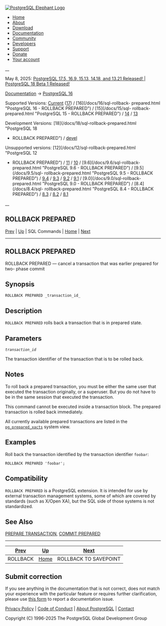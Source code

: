 [ ![PostgreSQL Elephant Logo](/media/img/about/press/elephant.png) ](/)

  * [Home](/ "Home")
  * [About](/about/ "About")
  * [Download](/download/ "Download")
  * [Documentation](/docs/ "Documentation")
  * [Community](/community/ "Community")
  * [Developers](/developer/ "Developers")
  * [Support](/support/ "Support")
  * [Donate](/about/donate/ "Donate")
  * [Your account](/account/ "Your account")

__

May 8, 2025: [ PostgreSQL 17.5, 16.9, 15.13, 14.18, and 13.21 Released! ](/about/news/postgresql-175-169-1513-1418-and-1321-released-3072/) | [ PostgreSQL 18 Beta 1 Released! ](/about/news/postgresql-18-beta-1-released-3070/)

[Documentation](/docs/ "Documentation") -> [PostgreSQL
16](/docs/16/index.html)

Supported Versions: [Current](/docs/current/sql-rollback-prepared.html
"PostgreSQL 17 - ROLLBACK PREPARED") ([17](/docs/17/sql-rollback-prepared.html
"PostgreSQL 17 - ROLLBACK PREPARED")) / [16](/docs/16/sql-rollback-
prepared.html "PostgreSQL 16 - ROLLBACK PREPARED") / [15](/docs/15/sql-
rollback-prepared.html "PostgreSQL 15 - ROLLBACK PREPARED") /
[14](/docs/14/sql-rollback-prepared.html "PostgreSQL 14 - ROLLBACK PREPARED")
/ [13](/docs/13/sql-rollback-prepared.html "PostgreSQL 13 - ROLLBACK
PREPARED")

Development Versions: [18](/docs/18/sql-rollback-prepared.html "PostgreSQL 18
- ROLLBACK PREPARED") / [devel](/docs/devel/sql-rollback-prepared.html
"PostgreSQL devel - ROLLBACK PREPARED")

Unsupported versions: [12](/docs/12/sql-rollback-prepared.html "PostgreSQL 12
- ROLLBACK PREPARED") / [11](/docs/11/sql-rollback-prepared.html "PostgreSQL
11 - ROLLBACK PREPARED") / [10](/docs/10/sql-rollback-prepared.html
"PostgreSQL 10 - ROLLBACK PREPARED") / [9.6](/docs/9.6/sql-rollback-
prepared.html "PostgreSQL 9.6 - ROLLBACK PREPARED") / [9.5](/docs/9.5/sql-
rollback-prepared.html "PostgreSQL 9.5 - ROLLBACK PREPARED") /
[9.4](/docs/9.4/sql-rollback-prepared.html "PostgreSQL 9.4 - ROLLBACK
PREPARED") / [9.3](/docs/9.3/sql-rollback-prepared.html "PostgreSQL 9.3 -
ROLLBACK PREPARED") / [9.2](/docs/9.2/sql-rollback-prepared.html "PostgreSQL
9.2 - ROLLBACK PREPARED") / [9.1](/docs/9.1/sql-rollback-prepared.html
"PostgreSQL 9.1 - ROLLBACK PREPARED") / [9.0](/docs/9.0/sql-rollback-
prepared.html "PostgreSQL 9.0 - ROLLBACK PREPARED") / [8.4](/docs/8.4/sql-
rollback-prepared.html "PostgreSQL 8.4 - ROLLBACK PREPARED") /
[8.3](/docs/8.3/sql-rollback-prepared.html "PostgreSQL 8.3 - ROLLBACK
PREPARED") / [8.2](/docs/8.2/sql-rollback-prepared.html "PostgreSQL 8.2 -
ROLLBACK PREPARED") / [8.1](/docs/8.1/sql-rollback-prepared.html "PostgreSQL
8.1 - ROLLBACK PREPARED")

__

ROLLBACK PREPARED  
---  
[Prev](sql-rollback.html "ROLLBACK")  | [Up](sql-commands.html "SQL Commands") | SQL Commands | [Home](index.html "PostgreSQL 16.9 Documentation") |  [Next](sql-rollback-to.html "ROLLBACK TO SAVEPOINT")  
  
* * *

## ROLLBACK PREPARED

ROLLBACK PREPARED — cancel a transaction that was earlier prepared for two-
phase commit

## Synopsis

    
    
    ROLLBACK PREPARED _transaction_id_
    

## Description

`ROLLBACK PREPARED` rolls back a transaction that is in prepared state.

## Parameters

_`transaction_id`_

    

The transaction identifier of the transaction that is to be rolled back.

## Notes

To roll back a prepared transaction, you must be either the same user that
executed the transaction originally, or a superuser. But you do not have to be
in the same session that executed the transaction.

This command cannot be executed inside a transaction block. The prepared
transaction is rolled back immediately.

All currently available prepared transactions are listed in the
[`pg_prepared_xacts`](view-pg-prepared-xacts.html "54.16. pg_prepared_xacts")
system view.

## Examples

Roll back the transaction identified by the transaction identifier `foobar`:

    
    
    ROLLBACK PREPARED 'foobar';
    

## Compatibility

`ROLLBACK PREPARED` is a PostgreSQL extension. It is intended for use by
external transaction management systems, some of which are covered by
standards (such as X/Open XA), but the SQL side of those systems is not
standardized.

## See Also

[PREPARE TRANSACTION](sql-prepare-transaction.html "PREPARE TRANSACTION"),
[COMMIT PREPARED](sql-commit-prepared.html "COMMIT PREPARED")

* * *

[Prev](sql-rollback.html "ROLLBACK")  | [Up](sql-commands.html "SQL Commands") |  [Next](sql-rollback-to.html "ROLLBACK TO SAVEPOINT")  
---|---|---  
ROLLBACK  | [Home](index.html "PostgreSQL 16.9 Documentation") |  ROLLBACK TO SAVEPOINT  
  
## Submit correction

If you see anything in the documentation that is not correct, does not match
your experience with the particular feature or requires further clarification,
please use [this form](/account/comments/new/16/sql-rollback-prepared.html/)
to report a documentation issue.

[Privacy Policy](/about/privacypolicy) | [Code of Conduct](/about/policies/coc/) | [About PostgreSQL](/about/) | [Contact](/about/contact/)  

Copyright (C) 1996-2025 The PostgreSQL Global Development Group

